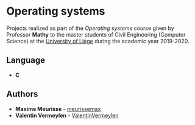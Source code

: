 # Operating systems

Projects realized as part of the *Operating systems* course given by Professor **Mathy** to the master students of Civil Engineering (Computer Science) at the [University of Liège](https://www.uliege.be/) during the academic year 2019-2020.

## Language

* **C**

## Authors

* **Maxime Meurisse** - [meurissemax](https://github.com/meurissemax)
* **Valentin Vermeylen** - [ValentinVermeylen](https://github.com/ValentinVermeylen)
